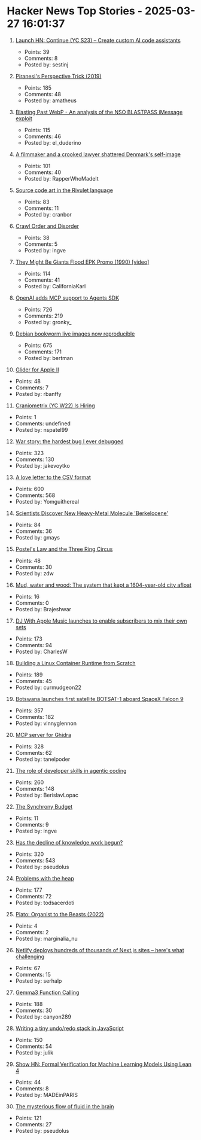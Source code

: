 # Hacker News Top Stories - 2025-03-27 16:01:37

1. [Launch HN: Continue (YC S23) – Create custom AI code assistants](https://hub.continue.dev/explore/assistants)
   - Points: 39
   - Comments: 8
   - Posted by: sestinj

2. [Piranesi's Perspective Trick (2019)](https://medium.com/@brunopostle/piranesis-perspective-trick-6bcd7a754da9)
   - Points: 185
   - Comments: 48
   - Posted by: amatheus

3. [Blasting Past WebP - An analysis of the NSO BLASTPASS iMessage exploit](https://googleprojectzero.blogspot.com/2025/03/blasting-past-webp.html)
   - Points: 115
   - Comments: 46
   - Posted by: el_duderino

4. [A filmmaker and a crooked lawyer shattered Denmark's self-image](https://www.theguardian.com/world/2025/mar/27/black-swan-denmark-documentary-mads-brugger-amira-smajic)
   - Points: 101
   - Comments: 40
   - Posted by: RapperWhoMadeIt

5. [Source code art in the Rivulet language](https://github.com/rottytooth/Rivulet)
   - Points: 83
   - Comments: 11
   - Posted by: cranbor

6. [Crawl Order and Disorder](https://www.marginalia.nu/log/a_117_crawl_order/)
   - Points: 38
   - Comments: 5
   - Posted by: ingve

7. [They Might Be Giants Flood EPK Promo (1990) [video]](https://www.youtube.com/watch?v=C-tQSFQ-ESY)
   - Points: 114
   - Comments: 41
   - Posted by: CaliforniaKarl

8. [OpenAI adds MCP support to Agents SDK](https://openai.github.io/openai-agents-python/mcp/)
   - Points: 726
   - Comments: 219
   - Posted by: gronky_

9. [Debian bookworm live images now reproducible](https://lwn.net/Articles/1015402/)
   - Points: 675
   - Comments: 171
   - Posted by: bertman

10. [Glider for Apple II](https://www.colino.net/wordpress/en/glider-for-apple-ii/)
   - Points: 48
   - Comments: 7
   - Posted by: rbanffy

11. [Craniometrix (YC W22) Is Hiring](https://www.ycombinator.com/companies/craniometrix/jobs/ugwcSrU-chief-of-staff)
   - Points: 1
   - Comments: undefined
   - Posted by: nspatel99

12. [War story: the hardest bug I ever debugged](https://www.clientserver.dev/p/war-story-the-hardest-bug-i-ever)
   - Points: 323
   - Comments: 130
   - Posted by: jakevoytko

13. [A love letter to the CSV format](https://github.com/medialab/xan/blob/master/docs/LOVE_LETTER.md)
   - Points: 600
   - Comments: 568
   - Posted by: Yomguithereal

14. [Scientists Discover New Heavy-Metal Molecule 'Berkelocene'](https://newscenter.lbl.gov/2025/03/11/scientists-discover-new-heavy-metal-molecule-berkelocene/)
   - Points: 84
   - Comments: 36
   - Posted by: gmays

15. [Postel's Law and the Three Ring Circus](https://alexgaynor.net/2025/mar/25/postels-law-and-the-three-ring-circus/)
   - Points: 48
   - Comments: 30
   - Posted by: zdw

16. [Mud, water and wood: The system that kept a 1604-year-old city afloat](https://www.bbc.com/future/article/20250324-the-ancient-forest-that-supports-venice)
   - Points: 16
   - Comments: 0
   - Posted by: Brajeshwar

17. [DJ With Apple Music launches to enable subscribers to mix their own sets](https://www.musicweek.com/digital/read/dj-with-apple-music-launches-to-enable-subscribers-to-mix-their-own-sets/091655)
   - Points: 173
   - Comments: 94
   - Posted by: CharlesW

18. [Building a Linux Container Runtime from Scratch](https://edera.dev/stories/styrolite)
   - Points: 189
   - Comments: 45
   - Posted by: curmudgeon22

19. [Botswana launches first satellite BOTSAT-1 aboard SpaceX Falcon 9](https://spaceinafrica.com/2025/03/15/botswana-successfully-launches-first-satellite-botsat-1/)
   - Points: 357
   - Comments: 182
   - Posted by: vinnyglennon

20. [MCP server for Ghidra](https://github.com/LaurieWired/GhidraMCP)
   - Points: 328
   - Comments: 62
   - Posted by: tanelpoder

21. [The role of developer skills in agentic coding](https://martinfowler.com/articles/exploring-gen-ai.html#memo-13)
   - Points: 260
   - Comments: 148
   - Posted by: BerislavLopac

22. [The Synchrony Budget](https://www.morling.dev/blog/the-synchrony-budget/)
   - Points: 11
   - Comments: 9
   - Posted by: ingve

23. [Has the decline of knowledge work begun?](https://www.nytimes.com/2025/03/25/business/economy/white-collar-layoffs.html)
   - Points: 320
   - Comments: 543
   - Posted by: pseudolus

24. [Problems with the heap](https://rachelbythebay.com/w/2025/03/26/atop/)
   - Points: 177
   - Comments: 72
   - Posted by: todsacerdoti

25. [Plato: Organist to the Beasts (2022)](https://www.willbuckingham.com/plato-organist-to-the-beasts/)
   - Points: 4
   - Comments: 2
   - Posted by: marginalia_nu

26. [Netlify deploys hundreds of thousands of Next.js sites – here's what challenging](https://www.netlify.com/blog/how-we-run-nextjs/)
   - Points: 67
   - Comments: 15
   - Posted by: serhalp

27. [Gemma3 Function Calling](https://ai.google.dev/gemma/docs/capabilities/function-calling)
   - Points: 188
   - Comments: 30
   - Posted by: canyon289

28. [Writing a tiny undo/redo stack in JavaScript](https://blog.julik.nl/2025/03/a-tiny-undo-stack)
   - Points: 150
   - Comments: 54
   - Posted by: julik

29. [Show HN: Formal Verification for Machine Learning Models Using Lean 4](https://github.com/fraware/leanverifier)
   - Points: 44
   - Comments: 8
   - Posted by: MADEinPARIS

30. [The mysterious flow of fluid in the brain](https://www.quantamagazine.org/the-mysterious-flow-of-fluid-in-the-brain-20250326/)
   - Points: 121
   - Comments: 27
   - Posted by: pseudolus

